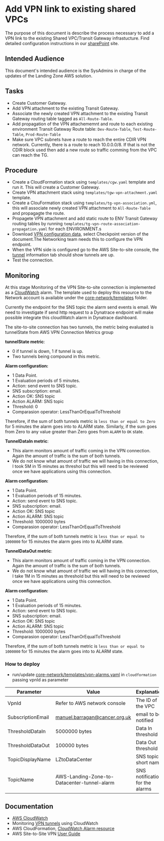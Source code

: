 # Add VPN link to existing shared VPCs

The purpose of this document is describe the process necessary to add a VPN link to the existing Shared VPC/Transit Gateway infrastucture. Find detailed configuration instructions in our [sharePoint](https://cancerresearchuko365.sharepoint.com/sites/AWSUpgrade/Shared%20Documents/Forms/AllItems.aspx?viewid=535d5125%2Dc202%2D45eb%2D8d2b%2D61269adfb014&id=%2Fsites%2FAWSUpgrade%2FShared%20Documents%2FProcesses%20and%20Procedures%2FNetwork) site.

## Intended Audience

This document's intended audience is the SysAdmins in charge of the updates of the Landing Zone AWS solution.

## Tasks

* Create Customer Gateway.
* Add VPN attachment to the existing Transit Gateway.
* Associate the newly created VPN attachment to the existing Transit Gateway routing table tagged as `All-Route-Table`.
* Add propagation of the VPN attachememnt and route to each existing environment Transit Gateway Route table: `Dev-Route-Table`,  `Test-Route-Table`,  `Prod-Route-Table`
* Make sure VPC subnets have a route to reach the entire CDIR VPN network. Currently, there is a route to reach 10.0.0.0/8. If that is not the CDIR block used then add a new route so traffic comming from the VPC can reach the TG.

## Procedure

* Create a CloudFormation stack using `templates/cgw.yaml` template and run it. This will create a Customer Gateway.
* Create VPN attachment stack using `templates/tgw-vpn-attachment.yaml` template.
* Create a ClouFormation stack using `templates/tg-vpn-association.yml`, this will associate newly created VPN attachment to `All-Route-Table` and propagagte the route.
* Propagete VPN attachment and add static route to ENV Transit Gateway routing tables by running `templates/tg-vpn-route-association-propagation.yaml` for each ENVIRONMENT.s
* Download [VPN configuration data](https://eu-west-2.console.aws.amazon.com/vpc/home?region=eu-west-2#VpnConnections), select Checkpoint version of the document.The Networking team needs this to configure the VPN endpoint.
* When the VPN side is configured go to the AWS Site-to-site console, the [tunnel](https://eu-west-2.console.aws.amazon.com/vpc/home?region=eu-west-2#VpnConnections) information tab should show tunnels are up.
* Test the connection.

## Monitoring

At this stage Monitoring of the VPN Site-to-site connection is implemented as a [CloudWatch](https://docs.aws.amazon.com/AmazonCloudWatch/latest/monitoring/WhatIsCloudWatch.html) alarm.
The template used to deploy this resource to the Network account is available under the [core-network/templates](../templates/vpn-alarms.yaml) folder.

Currently the endpoint for the SNS topic the alarm send events is email. We need to investigate if
send http request to a Dynatrace endpoint will make possible integrate this cloudWatch alarm in Dynatrace dashboard.

The site-to-site connection has two tunnels, the metric being evaluated is tunnelState from
AWS VPN Connection Metrics group

**tunnelState metric**:

* 0 if tunnel is down, 1 if tunnel is up.
* Two tunnels being compound in this metric.

**Alarm configuration:**

* 1 Data Point.
* 1 Evaluation periods of 5 minutes.
* Action: send event to SNS topic.
* SNS subscription: email.
* Action OK: SNS topic
* Action ALARM: SNS topic
* Threshold: 0
* Comparasion operator: LessThanOrEqualToThreshold

Therefore, if the sum of both tunnels metric is `less than or equal to Zero` for 5 minutes the alarm goes into to ALARM state.
Similarly, if the sum goes from Zero to any value greater than Zero goes from `ALARM` to `OK` state.

**TunnelDataIn metric**:

* This alarm monitors amount of traffic coming in the VPN connection. Again the amount of traffic is the sum of both tunnels.
* We do not know what amount of traffic we will having in this connection, I took 5M in 15 minutes as threshol but this will need to be reviewed once we have applications using this connection.

**Alarm configuration:**

* 1 Data Point.
* 1 Evaluation periods of 15 minutes.
* Action: send event to SNS topic.
* SNS subscription: email.
* Action OK: SNS topic
* Action ALARM: SNS topic
* Threshold: 1000000 bytes
* Comparasion operator: LessThanOrEqualToThreshold

Therefore, if the sum of both tunnels metric is `less than or equal to 1000000` for 15 minutes the alarm goes into to ALARM state.

**TunnelDataOut metric**:

* This alarm monitors amount of traffic coming in the VPN connection. Again the amount of traffic is the sum of both tunnels.
* We do not know what amount of traffic we will having in this connection, I take 1M in 15 minutes as threshold but this will need to be reviewed once we have applications using this connection.

**Alarm configuration:**

* 1 Data Point.
* 1 Evaluation periods of 15 minutes.
* Action: send event to SNS topic.
* SNS subscription: email.
* Action OK: SNS topic
* Action ALARM: SNS topic
* Threshold: 1000000 bytes
* Comparasion operator: LessThanOrEqualToThreshold

Therefore, if the sum of both tunnels metric is `less than or equal to 1000000` for 15 minutes the alarm goes into to ALARM state.

### How to deploy

* run/update [core-network/templates/vpn-alarms.yaml](../templates/vpn-alarms.yaml) in `cloudformation` passing vpnId as parameter

Parameter|Value|Explanation
---------|-----|-----------
VpnId|Refer to AWS network console|The ID of the VPC
SubscriptionEmail|manuel.barragan@cancer.org.uk|email to be notified
ThresholdDataIn|5000000 bytes| Data In threshold
ThresholdDataOut|100000 bytes|Data Out threshold
TopicDisplayName| LZtoDataCenter | SNS topic short name
TopicName | AWS-Landing-Zone-to-Datacenter-tunnel-alarm | SNS notification for the alarms

## Documentation

* [AWS CloudWatch](https://aws.amazon.com/cloudwatch/)
* Monitoring [VPN tunnels](https://docs.aws.amazon.com/vpn/latest/s2svpn/monitoring-cloudwatch-vpn.html) using CloudWatch
* AWS CloudFormation, [CloudWatch Alarm resource](https://docs.aws.amazon.com/AWSCloudFormation/latest/UserGuide/aws-properties-cw-alarm.html)
* AWS Site-to-Site VPN [User Guide](https://www.google.com/url?sa=t&rct=j&q=&esrc=s&source=web&cd=&ved=2ahUKEwjWq93_gZ3qAhXQilwKHZ17D5kQFjADegQIARAB&url=https%3A%2F%2Fdocs.aws.amazon.com%2Fvpn%2Flatest%2Fs2svpn%2Fs2s-vpn-user-guide.pdf&usg=AOvVaw2SdNMnUvrPMAwzbS16oGgs)
